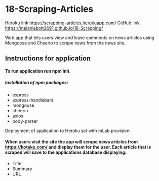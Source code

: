 # 18-Scraping-Articles

Heroku link https://scrapping-articles.herokuapp.com/
GitHub link https://melaniebott2691.github.io/18-Scrapping/

Web app that lets users view and leave comments on news articles using Mongoose and Cheerio to scrape news from the news site.

## Instructions for application

#### To run application run npm init. 
##### Installation of npm packages:
- express
- express-handlebars
- mongoose
- cheerio
- axios
- body-parser

Deployment of application to Heroku set with mLab provision.

#### When users visit the site the app will scrape news articles from https://kotaku.com/ and display them for the user. Each article that is scraped will save to the applications database displaying: 
- Title
- Summary
- URL
